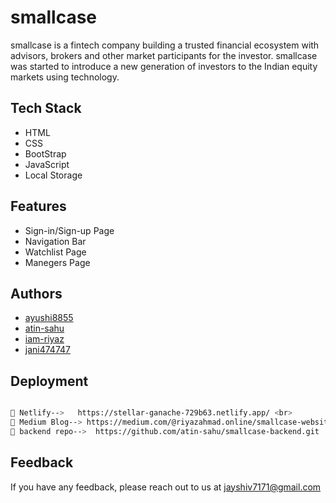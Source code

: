 # smallcase
smallcase is a fintech company building a trusted financial ecosystem with advisors, brokers and other market participants for the investor. smallcase was started to introduce a new generation of investors to the Indian equity markets using technology.




## Tech Stack
- HTML
- CSS
- BootStrap
- JavaScript
- Local Storage





## Features

- Sign-in/Sign-up Page
- Navigation Bar
- Watchlist Page
- Manegers Page



## Authors

- [ayushi8855](https://github.com/ayushi8855)
- [atin-sahu](https://github.com/atin-sahu)
- [iam-riyaz](https://github.com/iam-riyaz)
- [jani474747](https://github.com/jani474747)


## Deployment



```bash

🔗 Netlify-->   https://stellar-ganache-729b63.netlify.app/ <br>
🔗 Medium Blog--> https://medium.com/@riyazahmad.online/smallcase-website-clone-a056c53d54ac <br>
🔗 backend repo-->  https://github.com/atin-sahu/smallcase-backend.git


```


## Feedback

If you have any feedback, please reach out to us at jayshiv7171@gmail.com
